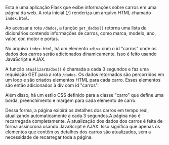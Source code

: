 
Esta é uma aplicação Flask que exibe informações sobre carros em uma página da web. A rota inicial (`/`) renderiza um arquivo HTML chamado `index.html`. 

Ao acessar a rota `/dados`, a função `get_dados()` retorna uma lista de dicionários contendo informações de carros, como marca, modelo, ano, valor, cor, motor e portas.

No arquivo `index.html`, há um elemento `<div>` com o id "carros" onde os dados dos carros serão adicionados dinamicamente. Isso é feito usando JavaScript e AJAX. 

A função `atualizarDados()` é chamada a cada 3 segundos e faz uma requisição GET para a rota `/dados`. Os dados retornados são percorridos em um loop e são criados elementos HTML para cada carro. Esses elementos são então adicionados à div com id "carros".

Além disso, há um estilo CSS definido para a classe "carro" que define uma borda, preenchimento e margem para cada elemento de carro.

Dessa forma, a página exibirá os detalhes dos carros em tempo real, atualizando automaticamente a cada 3 segundos.A página não é recarregada completamente. A atualização dos dados dos carros é feita de forma assíncrona usando JavaScript e AJAX. Isso significa que apenas os elementos que contêm os detalhes dos carros são atualizados, sem a necessidade de recarregar toda a página.



